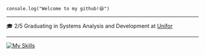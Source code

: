 
<code>console.log("Welcome to my github!😆")</code>
<hr>

<p>🎓 2/5 Graduating in Systems Analysis and Development at <a href="https://www.unifor.br/" target="_blank">Unifor</a></p>
<p></p>
<hr>

[![My Skills](https://skillicons.dev/icons?i=javascript,react,nodejs,tailwindcss,mysql)](https://skillicons.dev)